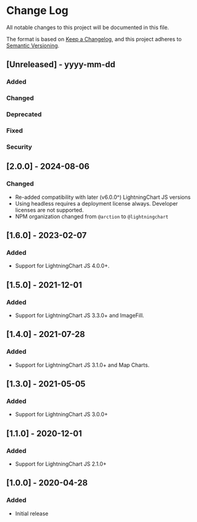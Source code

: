 # Change Log

All notable changes to this project will be documented in this file.

The format is based on [Keep a Changelog](https://keepachangelog.com/en/1.0.0/),
and this project adheres to [Semantic Versioning](https://semver.org/spec/v2.0.0.html).

## [Unreleased] - yyyy-mm-dd

### Added

### Changed

### Deprecated

### Fixed

### Security

## [2.0.0] - 2024-08-06

### Changed

- Re-added compatibility with later (v6.0.0^) LightningChart JS versions
- Using headless requires a deployment license always. Developer licenses are not supported.
- NPM organization changed from `@arction` to `@lightningchart`

## [1.6.0] - 2023-02-07

### Added

- Support for LightningChart JS 4.0.0+.

## [1.5.0] - 2021-12-01

### Added

- Support for LightningChart JS 3.3.0+ and ImageFill.

## [1.4.0] - 2021-07-28

### Added

- Support for LightningChart JS 3.1.0+ and Map Charts.

## [1.3.0] - 2021-05-05

### Added

- Support for LightningChart JS 3.0.0+

## [1.1.0] - 2020-12-01

### Added

- Support for LightningChart JS 2.1.0+

## [1.0.0] - 2020-04-28

### Added

- Initial release
